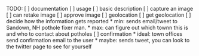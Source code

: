 TODO:
	[ ] documentation
		[ ] usage
		[ ] basic description
	[ ] capture an image
		[ ] can retake image
		[ ] approve image
	[ ] geolocation
		[ ] get geolocation
	[ ] decide how the information gets reported
		* min: sends email/tweet to Sandown, NH pothole fixer man.
		* max: can figure out which townn this is and who to contact about potholes
	[ ] confirmation
		* ideal: town offices send confirmation email to the user
		* maybe: sends tweet, you can look to the twitter page to see for yourself
